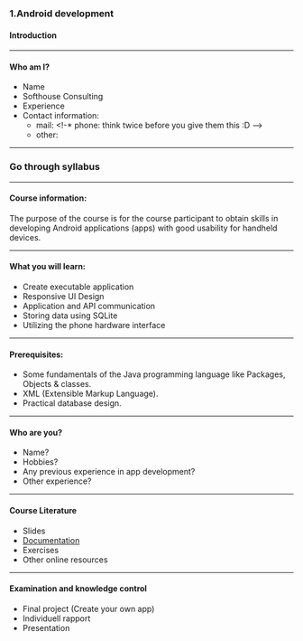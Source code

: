 ### 1.Android development
#### Introduction

---

#### Who am I?

* Name
* Softhouse Consulting
* Experience
* Contact information:
  * mail:
  <!-* phone: think twice before you give them this :D -->
  * other:

---

### Go through syllabus

---

#### Course information:

The purpose of the course is for the course participant to obtain
skills in developing Android applications (apps) with
good usability for handheld devices.

---

#### What you will learn:

* Create executable application
* Responsive UI Design
* Application and API communication
* Storing data using SQLite
* Utilizing the phone hardware interface

---

#### Prerequisites:

* Some fundamentals of the Java programming language like Packages, Objects & classes.
* XML (Extensible Markup Language).
* Practical database design.

---

#### Who are you?

* Name?
* Hobbies?
* Any previous experience in app development?
* Other experience?

---

#### Course Literature

* Slides
* <a href="https://developer.android.com/docs" target="_blank">Documentation</a>
* Exercises
* Other online resources

---

#### Examination and knowledge control

* Final project (Create your own app)
* Individuell rapport
* Presentation
